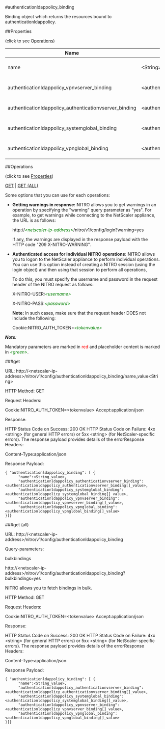 #authenticationldappolicy_binding

Binding object which returns the resources bound to authenticationldappolicy.


##Properties 
<span>(click to see [Operations](#operations))</span>


<table><thead><tr><th>Name</th><th> Data Type</th><th> Permissions</th><th>Description</th></tr></thead><tbody><tr><td>name</td><td>&lt;String></td><td>Read-write</td><td>Name of the LDAP policy.&lt;br>Minimum length = 1</td><tr><tr><td>authenticationldappolicy_vpnvserver_binding</td><td>&lt;authenticationldappolicy_vpnvserver_binding[]></td><td>Read-only</td><td>vpnvserver that can be bound to authenticationldappolicy.</td><tr><tr><td>authenticationldappolicy_authenticationvserver_binding</td><td>&lt;authenticationldappolicy_authenticationvserver_binding[]></td><td>Read-only</td><td>authenticationvserver that can be bound to authenticationldappolicy.</td><tr><tr><td>authenticationldappolicy_systemglobal_binding</td><td>&lt;authenticationldappolicy_systemglobal_binding[]></td><td>Read-only</td><td>systemglobal that can be bound to authenticationldappolicy.</td><tr><tr><td>authenticationldappolicy_vpnglobal_binding</td><td>&lt;authenticationldappolicy_vpnglobal_binding[]></td><td>Read-only</td><td>vpnglobal that can be bound to authenticationldappolicy.</td><tr></tbody></table>
##Operations 
<span>(click to see [Properties](#properties))</span>


[GET](#get) | [GET (ALL)](#get-(all))


Some options that you can use for each operations:
<ul><li><p><b>Getting warnings in response:</b> NITRO allows you to get warnings in an operation by specifying the "warning" query parameter as "yes". For example, to get warnings while connecting to the NetScaler appliance, the URL is as follows:</p><p>http://<span style="color:green;font-style:italic;">&lt;netscaler-ip-address&gt;</span>/nitro/v1/config/login?warning=yes</p><p>If any, the warnings are displayed in the response payload with the HTTP code "209 X-NITRO-WARNING".</p></li><li><p><b>Authenticated access for individual NITRO operations:</b> NITRO allows you to logon to the NetScaler appliance to perform individual operations. You can use this option instead of creating a NITRO session (using the login object) and then using that session to perform all operations,</p><p>To do this, you must specify the username and password in the request header of the NITRO request as follows:</p><p>X-NITRO-USER:<span style="color:green;font-style:italic;">&lt;username&gt;</span></p><p>X-NITRO-PASS:<span style="color:green;font-style:italic;">&lt;password&gt;</span></p><p><b>Note:</b> In such cases, make sure that the request header DOES not include the following:</p><p>Cookie:NITRO_AUTH_TOKEN=<span style="color:green;font-style:italic;">&lt;tokenvalue&gt;</span></p></li></ul>



***Note:*** 
Mandatory parameters are marked in <span style="color:#FF0000;">red</span> and placeholder content is marked in <span style="color:green;font-style:italic">&lt;green&gt;</span>.

###get



URL: http://&lt;netscaler-ip-address&gt;/nitro/v1/config/authenticationldappolicy_binding/name_value&lt;String&gt;
HTTP Method: GET
Request Headers:

Cookie:NITRO_AUTH_TOKEN=&lt;tokenvalue&gt;Accept:application/json

Response:
HTTP Status Code on Success: 200 OKHTTP Status Code on Failure: 4xx &lt;string&gt; (for general HTTP errors) or 5xx &lt;string&gt; (for NetScaler-specific errors). The response payload provides details of the errorResponse Headers:

Content-Type:application/json

Response Payload: ```{ "authenticationldappolicy_binding": [ {      "name":<String_value>,      "authenticationldappolicy_authenticationvserver_binding":<authenticationldappolicy_authenticationvserver_binding[]_value>,      "authenticationldappolicy_systemglobal_binding":<authenticationldappolicy_systemglobal_binding[]_value>,      "authenticationldappolicy_vpnvserver_binding":<authenticationldappolicy_vpnvserver_binding[]_value>,      "authenticationldappolicy_vpnglobal_binding":<authenticationldappolicy_vpnglobal_binding[]_value>}]}```



###get (all)



URL: http://&lt;netscaler-ip-address&gt;/nitro/v1/config/authenticationldappolicy_binding
Query-parameters:
bulkbindings
http://&lt;netscaler-ip-address&gt;/nitro/v1/config/authenticationldappolicy_binding?bulkbindings=yes
NITRO allows you to fetch bindings in bulk.



HTTP Method: GET
Request Headers:

Cookie:NITRO_AUTH_TOKEN=&lt;tokenvalue&gt;Accept:application/json

Response:
HTTP Status Code on Success: 200 OKHTTP Status Code on Failure: 4xx &lt;string&gt; (for general HTTP errors) or 5xx &lt;string&gt; (for NetScaler-specific errors). The response payload provides details of the errorResponse Headers:

Content-Type:application/json

Response Payload: ```{ "authenticationldappolicy_binding": [ {      "name":<String_value>,      "authenticationldappolicy_authenticationvserver_binding":<authenticationldappolicy_authenticationvserver_binding[]_value>,      "authenticationldappolicy_systemglobal_binding":<authenticationldappolicy_systemglobal_binding[]_value>,      "authenticationldappolicy_vpnvserver_binding":<authenticationldappolicy_vpnvserver_binding[]_value>,      "authenticationldappolicy_vpnglobal_binding":<authenticationldappolicy_vpnglobal_binding[]_value>}]}```



